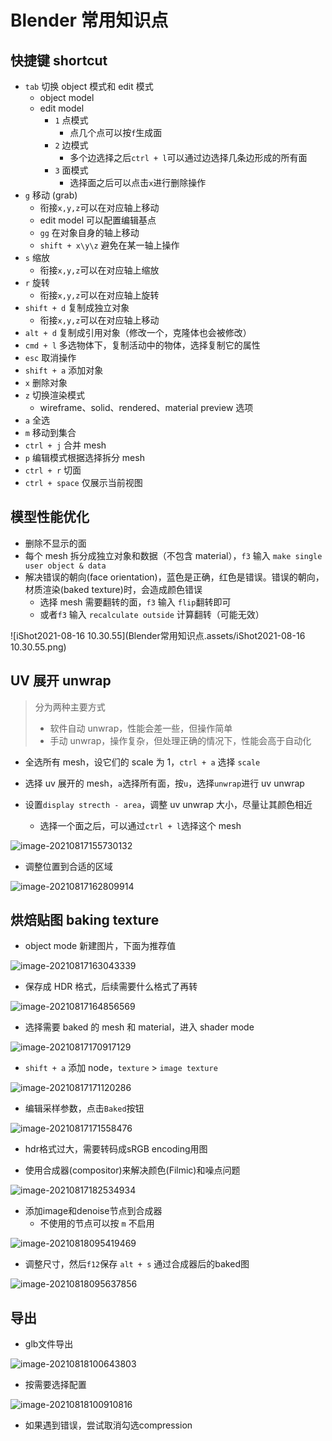 # Blender 常用知识点

## 快捷键 shortcut

-   `tab` 切换 object 模式和 edit 模式
    -   object model
    -   edit model
        -   `1` 点模式
            -   点几个点可以按`f`生成面
        -   `2` 边模式
            -   多个边选择之后`ctrl + l`可以通过边选择几条边形成的所有面
        -   `3` 面模式
            -   选择面之后可以点击`x`进行删除操作
-   `g` 移动 (grab)
    -   衔接`x,y,z`可以在对应轴上移动
    -   edit model 可以配置编辑基点
    -   `gg` 在对象自身的轴上移动
    -   `shift + x\y\z` 避免在某一轴上操作
-   `s` 缩放
    -   衔接`x,y,z`可以在对应轴上缩放
-   `r` 旋转
    -   衔接`x,y,z`可以在对应轴上旋转
-   `shift + d` 复制成独立对象
    -   衔接`x,y,z`可以在对应轴上移动
-   `alt + d` 复制成引用对象（修改一个，克隆体也会被修改）
-   `cmd + l` 多选物体下，复制活动中的物体，选择复制它的属性
-   `esc` 取消操作
-   `shift + a` 添加对象
-   `x` 删除对象
-   `z` 切换渲染模式
    -   wireframe、solid、rendered、material preview 选项
-   `a` 全选
-   `m` 移动到集合
-   `ctrl + j` 合并 mesh
-   `p` 编辑模式根据选择拆分 mesh
-   `ctrl + r` 切面
-   `ctrl + space` 仅展示当前视图

## 模型性能优化

-   删除不显示的面
-   每个 mesh 拆分成独立对象和数据（不包含 material），`f3` 输入 `make single user object & data`
-   解决错误的朝向(face orientation)，蓝色是正确，红色是错误。错误的朝向，材质渲染(baked texture)时，会造成颜色错误
    -   选择 mesh 需要翻转的面，`f3` 输入 `flip`翻转即可
    -   或者`f3` 输入 `recalculate outside` 计算翻转（可能无效）

![iShot2021-08-16 10.30.55](Blender常用知识点.assets/iShot2021-08-16 10.30.55.png)

## UV 展开 unwrap

> 分为两种主要方式
>
> -   软件自动 unwrap，性能会差一些，但操作简单
> -   手动 unwrap，操作复杂，但处理正确的情况下，性能会高于自动化

-   全选所有 mesh，设它们的 scale 为 1，`ctrl + a` 选择 `scale`

-   选择 uv 展开的 mesh，`a`选择所有面，按`u`，选择`unwrap`进行 uv unwrap
-   设置`display strecth - area`，调整 uv unwrap 大小，尽量让其颜色相近
    -   选择一个面之后，可以通过`ctrl + l`选择这个 mesh

![image-20210817155730132](Blender常用快捷键.assets/image-20210817155730132.png)

-   调整位置到合适的区域

![image-20210817162809914](Blender常用快捷键.assets/image-20210817162809914-9188892.png)

## 烘焙贴图 baking texture

-   object mode 新建图片，下面为推荐值

![image-20210817163043339](Blender常用快捷键.assets/image-20210817163043339-9189046.png)

-   保存成 HDR 格式，后续需要什么格式了再转

![image-20210817164856569](Blender常用快捷键.assets/image-20210817164856569.png)

-   选择需要 baked 的 mesh 和 material，进入 shader mode

![image-20210817170917129](Blender常用快捷键.assets/image-20210817170917129.png)

-   `shift + a` 添加 node，`texture` > `image texture`

![image-20210817171120286](Blender常用快捷键.assets/image-20210817171120286.png)

-   编辑采样参数，点击`Baked`按钮

![image-20210817171558476](Blender常用快捷键.assets/image-20210817171558476.png)

- hdr格式过大，需要转码成sRGB encoding用图

- 使用合成器(compositor)来解决颜色(Filmic)和噪点问题

![image-20210817182534934](Blender常用快捷键.assets/image-20210817182534934.png)

- 添加image和denoise节点到合成器
  - 不使用的节点可以按 `m` 不启用

![image-20210818095419469](Blender常用快捷键.assets/image-20210818095419469.png)

- 调整尺寸，然后`f12`保存 `alt + s` 通过合成器后的baked图

![image-20210818095637856](Blender常用快捷键.assets/image-20210818095637856.png)

## 导出

- glb文件导出

![image-20210818100643803](Blender常用快捷键.assets/image-20210818100643803.png)

- 按需要选择配置

![image-20210818100910816](Blender常用快捷键.assets/image-20210818100910816.png)

- 如果遇到错误，尝试取消勾选compression
